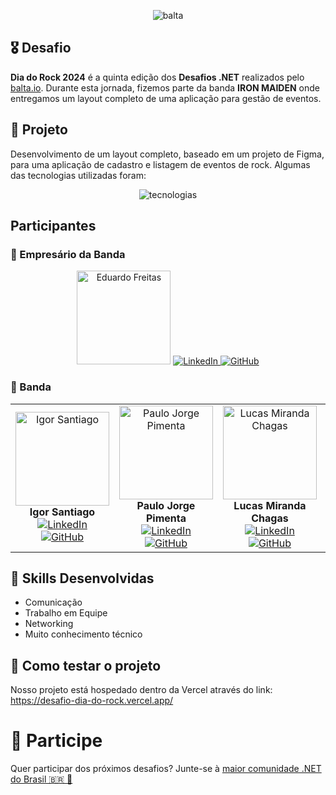 <div align="center">

![balta](https://d335luupugsy2.cloudfront.net/cms/files/55993/1720472965/$1v6sdfcgn3q)

</div>

## 🎖️ Desafio

**Dia do Rock 2024** é a quinta edição dos **Desafios .NET** realizados pelo [balta.io](https://balta.io). Durante esta jornada, fizemos parte da banda **IRON MAIDEN** onde entregamos um layout completo de uma aplicação para gestão de eventos.

## 📱 Projeto

Desenvolvimento de um layout completo, baseado em um projeto de Figma, para uma aplicação de cadastro e listagem de eventos de rock. Algumas das tecnologias utilizadas foram:

<div align="center">
  <img alt="tecnologias" src="https://skillicons.dev/icons?i=html,css,typescript,react,tailwind,npm">
</div>

## Participantes

### 🚀 Empresário da Banda

<div align="center">
  <img src="https://avatars.githubusercontent.com/u/13337819?v=4" width="150" alt="Eduardo Freitas"/>
  <div style="display: inline-block;">
    <a href="https://www.linkedin.com/in/eduardo-freitas-ehff/" target="_blank">
      <img src="https://skillicons.dev/icons?i=linkedin" alt="LinkedIn">
    </a> 
    <a href="https://github.com/eduardoboca" target="_blank">
      <img src="https://skillicons.dev/icons?i=github" alt="GitHub">
    </a> 
  </div>
</div>

### 🎸 Banda

<div align="center">
  <table>
    <tr>
      <td align="center">
        <img src="https://avatars.githubusercontent.com/u/99906642?v=4" width="150" alt="Igor Santiago"/>
        <br/>
        <strong>Igor Santiago</strong>
        <br/>
        <div style="display: inline-block;">
          <a href="https://www.linkedin.com/in/igorsantiago" target="_blank">
            <img src="https://skillicons.dev/icons?i=linkedin" alt="LinkedIn">
          </a> 
          <a href="https://github.com/igorsantiiago" target="_blank">
            <img src="https://skillicons.dev/icons?i=github" alt="GitHub">
          </a> 
        </div>
      </td>
      <td align="center">
        <img src="https://media.licdn.com/dms/image/C5103AQFU-KHbLIlNRA/profile-displayphoto-shrink_200_200/0/1517369991073?e=1726704000&v=beta&t=0yNBpZK6WpAjnavlCvq9gpN69Yzaz1Uc4_EvmohDr8U" width="150" alt="Paulo Jorge Pimenta"/>
        <br/>
        <strong>Paulo Jorge Pimenta</strong>
        <br/>
        <div style="display: inline-block;">
          <a href="https://www.linkedin.com/in/paulojorgepimenta/" target="_blank">
            <img src="https://skillicons.dev/icons?i=linkedin" alt="LinkedIn">
          </a> 
          <a href="#" target="_blank">
            <img src="https://skillicons.dev/icons?i=github" alt="GitHub">
          </a> 
        </div>
      </td>
      <td align="center">
        <img src="https://media.licdn.com/dms/image/D4D03AQEk-WsgTfO_hg/profile-displayphoto-shrink_200_200/0/1687959774200?e=1726704000&v=beta&t=DDxJT4xaIWttyhmGHUehxjFQ7A0ScfIlayaPlZWlqHU" width="150" alt="Lucas Miranda Chagas"/>
        <br/>
        <strong>Lucas Miranda Chagas</strong>
        <br/>
        <div style="display: inline-block;">
          <a href="https://www.linkedin.com/in/lucas-miranda-c/" target="_blank">
            <img src="https://skillicons.dev/icons?i=linkedin" alt="LinkedIn">
          </a> 
          <a href="https://github.com/LucasMChagas" target="_blank">
            <img src="https://skillicons.dev/icons?i=github" alt="GitHub">
          </a> 
        </div>
      </td>
      <td align="center">
        <img src="https://avatars.githubusercontent.com/u/13337819?v=4" width="150" alt="Eduardo Freitas"/>
        <br/>
        <strong>Eduardo Freitas</strong>
        <br/>
        <div style="display: inline-block;">
          <a href="#" target="_blank">
            <img src="https://skillicons.dev/icons?i=linkedin" alt="LinkedIn">
          </a> 
          <a href="#" target="_blank">
            <img src="https://skillicons.dev/icons?i=github" alt="GitHub">
          </a> 
        </div>
      </td>
    </tr>
  </table>
</div>

## 🥋 Skills Desenvolvidas

* Comunicação
* Trabalho em Equipe
* Networking
* Muito conhecimento técnico

## 🧪 Como testar o projeto

Nosso projeto está hospedado dentro da Vercel através do link:
https://desafio-dia-do-rock.vercel.app/

# 💜 Participe

Quer participar dos próximos desafios? Junte-se à [maior comunidade .NET do Brasil 🇧🇷 💜](https://balta.io/discord)
